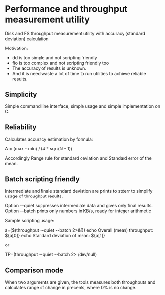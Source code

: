 # Performance and throughput measurement utility

Disk and FS throughput measurement utility with accuracy
(standard deviation) calculation

Motivation:
* dd is too simple and not scripting friendly
* fio is too complex and not scripting friendly too
* The accuracy of results is unknown.
* And it is need waste a lot of time to run utilities to achieve reliable results.

## Simplicity

Simple command line interface, simple usage and simple implementation on C.

## Reliability

Calculates accuracy estimation by formula:

A = (max - min) / (4 * sqrt(N - 1))

Accordingly Range rule for standard deviation and Standard error of the mean.

## Batch scripting friendly

Intermediate and finale standard deviation are prints to stderr to
simplify usage of throughput results.

Option --quiet suppresses intermediate data and gives only final results.
Option --batch prints only numbers in KB/s, ready for integer arithmetic

Sample scripting usage:

a=($(throughput --quiet --batch 2>&1))
echo Overall (mean) throughput: ${a[0]}
echo Standard deviation of mean: ${a[1]}

or

TP=(throughput --quiet --batch 2> /dev/null)

## Comparison mode

When two arguments are given, the tools measures both throughputs and calculates
range of change in precents, where 0% is no change.
